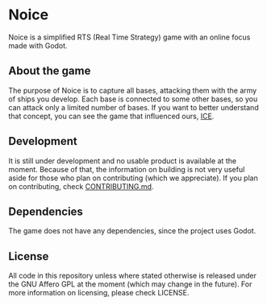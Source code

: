 # Noice

Noice is a simplified RTS (Real Time Strategy) game with an online focus made
with Godot.

## About the game

The purpose of Noice is to capture all bases, attacking them with the army of
ships you develop. Each base is connected to some other bases, so you can attack
only a limited number of bases.
If you want to better understand that concept, you can see the game that
influenced ours, [ICE](https://play.google.com/store/apps/details?id=com.queader.ice).

## Development

It is still under development and no usable product is available at the moment.
Because of that, the information on building is not very useful aside for those
who plan on contributing (which we appreciate). If you plan on contributing,
check [CONTRIBUTING.md](CONTRIBUTING.md).

## Dependencies

The game does not have any dependencies, since the project uses Godot.

## License

All code in this repository unless where stated otherwise is released under the
GNU Affero GPL at the moment (which may change in the future). For more
information on licensing, please check LICENSE.

